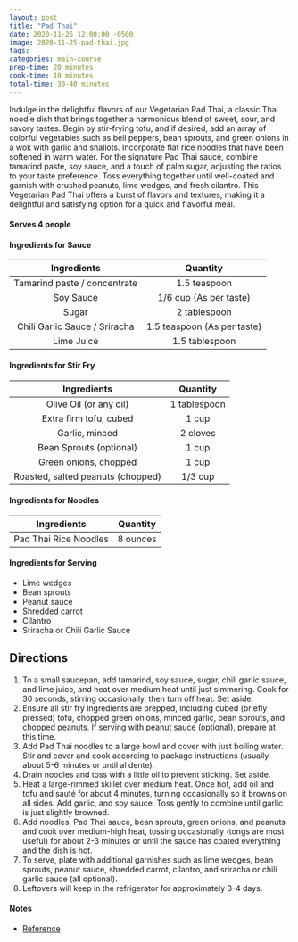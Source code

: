 ```yaml
---
layout: post
title: "Pad Thai"
date: 2020-11-25 12:00:00 -0500
image: 2020-11-25-pad-thai.jpg
tags:
categories: main-course
prep-time: 20 minutes
cook-time: 10 minutes
total-time: 30-40 minutes
---
```


Indulge in the delightful flavors of our Vegetarian Pad Thai, a classic Thai noodle dish that brings together a harmonious blend of sweet, sour, and savory tastes. Begin by stir-frying tofu, and if desired, add an array of colorful vegetables such as bell peppers, bean sprouts, and green onions in a wok with garlic and shallots. Incorporate flat rice noodles that have been softened in warm water. For the signature Pad Thai sauce, combine tamarind paste, soy sauce, and a touch of palm sugar, adjusting the ratios to your taste preference. Toss everything together until well-coated and garnish with crushed peanuts, lime wedges, and fresh cilantro. This Vegetarian Pad Thai offers a burst of flavors and textures, making it a delightful and satisfying option for a quick and flavorful meal.

#### Serves 4 people

#### Ingredients for Sauce

|          Ingredients          |           Quantity          |
|:-----------------------------:|:---------------------------:|
|  Tamarind paste / concentrate |         1.5 teaspoon        |
|           Soy Sauce           |    1/6 cup (As per taste)   |
|             Sugar             |         2 tablespoon        |
| Chili Garlic Sauce / Sriracha | 1.5 teaspoon (As per taste) |
|           Lime Juice          |        1.5 tablespoon       |

#### Ingredients for Stir Fry

|            Ingredients            |   Quantity   |
|:---------------------------------:|:------------:|
|       Olive Oil (or any oil)      | 1 tablespoon |
|       Extra firm tofu, cubed      |     1 cup    |
|           Garlic, minced          |   2 cloves   |
|      Bean Sprouts (optional)      |     1 cup    |
|       Green onions, chopped       |     1 cup    |
| Roasted, salted peanuts (chopped) |    1/3 cup   |

#### Ingredients for Noodles

|      Ingredients      | Quantity |
|:---------------------:|:--------:|
| Pad Thai Rice Noodles | 8 ounces |

#### Ingredients for Serving

* Lime wedges
* Bean sprouts
* Peanut sauce
* Shredded carrot
* Cilantro
* Sriracha or Chili Garlic Sauce

## Directions

1. To a small saucepan, add tamarind, soy sauce, sugar, chili garlic sauce, and lime juice, and heat over medium heat until just simmering. Cook for 30 seconds, stirring occasionally, then turn off heat. Set aside.
2. Ensure all stir fry ingredients are prepped, including cubed (briefly pressed) tofu, chopped green onions, minced garlic, bean sprouts, and chopped peanuts. If serving with peanut sauce (optional), prepare at this time.
3. Add Pad Thai noodles to a large bowl and cover with just boiling water. Stir and cover and cook according to package instructions (usually about 5-6 minutes or until al dente).
4. Drain noodles and toss with a little oil to prevent sticking. Set aside.
5. Heat a large-rimmed skillet over medium heat. Once hot, add oil and tofu and sauté for about 4 minutes, turning occasionally so it browns on all sides. Add garlic, and soy sauce. Toss gently to combine until garlic is just slightly browned. 
6. Add noodles, Pad Thai sauce, bean sprouts, green onions, and peanuts and cook over medium-high heat, tossing occasionally (tongs are most useful) for about 2-3 minutes or until the sauce has coated everything and the dish is hot.
7. To serve, plate with additional garnishes such as lime wedges, bean sprouts, peanut sauce, shredded carrot, cilantro, and sriracha or chili garlic sauce (all optional).
8. Leftovers will keep in the refrigerator for approximately 3-4 days.

#### Notes

* [Reference](https://minimalistbaker.com/easy-tofu-pad-thai/)